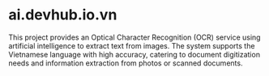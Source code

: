 # ai.devhub.io.vn
This project provides an Optical Character Recognition (OCR) service using artificial intelligence to extract text from images. The system supports the Vietnamese language with high accuracy, catering to document digitization needs and information extraction from photos or scanned documents.
